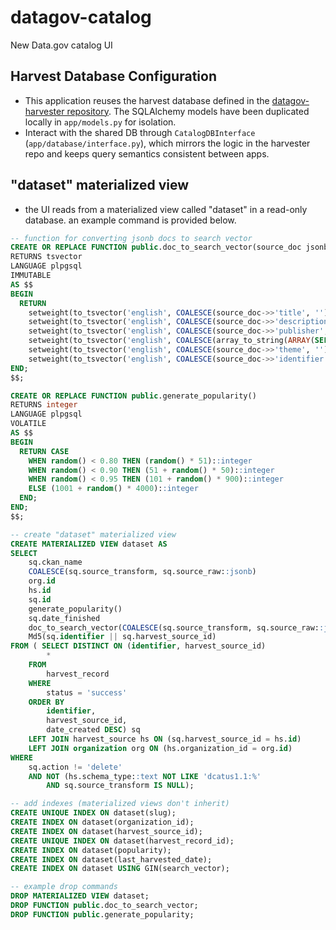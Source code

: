 # datagov-catalog

New Data.gov catalog UI

## Harvest Database Configuration

- This application reuses the harvest database defined in the
  [datagov-harvester repository](https://github.com/GSA/datagov-harvester).
  The SQLAlchemy models have been duplicated locally in `app/models.py` for
  isolation.
- Interact with the shared DB through `CatalogDBInterface`
  (`app/database/interface.py`), which mirrors the logic in the harvester
  repo and keeps query semantics consistent between apps.

## "dataset" materialized view

- the UI reads from a materialized view called "dataset" in a read-only database. an example command is provided below.

```sql
-- function for converting jsonb docs to search vector
CREATE OR REPLACE FUNCTION public.doc_to_search_vector(source_doc jsonb)
RETURNS tsvector
LANGUAGE plpgsql
IMMUTABLE
AS $$
BEGIN
  RETURN
    setweight(to_tsvector('english', COALESCE(source_doc->>'title', '')), 'A') ||
    setweight(to_tsvector('english', COALESCE(source_doc->>'description', '')), 'B') ||
    setweight(to_tsvector('english', COALESCE(source_doc->>'publisher', '')), 'B') ||
    setweight(to_tsvector('english', COALESCE(array_to_string(ARRAY(SELECT jsonb_array_elements_text(source_doc->'keyword')), ' '), '')), 'C') ||
    setweight(to_tsvector('english', COALESCE(source_doc->>'theme', '')), 'D') ||
    setweight(to_tsvector('english', COALESCE(source_doc->>'identifier', '')), 'D');
END;
$$;

CREATE OR REPLACE FUNCTION public.generate_popularity()
RETURNS integer
LANGUAGE plpgsql
VOLATILE
AS $$
BEGIN
  RETURN CASE
    WHEN random() < 0.80 THEN (random() * 51)::integer                    -- 80%: 0-50
    WHEN random() < 0.90 THEN (51 + random() * 50)::integer               -- 10%: 51-100
    WHEN random() < 0.95 THEN (101 + random() * 900)::integer             -- 5%: 101-1000
    ELSE (1001 + random() * 4000)::integer                                -- 5%: 1001-5000
  END;
END;
$$;

-- create "dataset" materialized view
CREATE MATERIALIZED VIEW dataset AS
SELECT
    sq.ckan_name                                                              AS slug,
    COALESCE(sq.source_transform, sq.source_raw::jsonb)                       AS dcat,
    org.id                                                                    AS organization_id,
    hs.id                                                                     AS harvest_source_id,
    sq.id                                                                     AS harvest_record_id,
    generate_popularity()                                                     AS popularity,
    sq.date_finished                                                          AS last_harvested_date,
    doc_to_search_vector(COALESCE(sq.source_transform, sq.source_raw::jsonb)) AS search_vector,
    Md5(sq.identifier || sq.harvest_source_id)                                AS id
FROM ( SELECT DISTINCT ON (identifier, harvest_source_id)
        *
    FROM
        harvest_record
    WHERE
        status = 'success'
    ORDER BY
        identifier,
        harvest_source_id,
        date_created DESC) sq
    LEFT JOIN harvest_source hs ON (sq.harvest_source_id = hs.id)
    LEFT JOIN organization org ON (hs.organization_id = org.id)
WHERE
    sq.action != 'delete'
    AND NOT (hs.schema_type::text NOT LIKE 'dcatus1.1:%'
        AND sq.source_transform IS NULL);

-- add indexes (materialized views don't inherit)
CREATE UNIQUE INDEX ON dataset(slug);
CREATE INDEX ON dataset(organization_id);
CREATE INDEX ON dataset(harvest_source_id);
CREATE UNIQUE INDEX ON dataset(harvest_record_id);
CREATE INDEX ON dataset(popularity);
CREATE INDEX ON dataset(last_harvested_date);
CREATE INDEX ON dataset USING GIN(search_vector);

-- example drop commands
DROP MATERIALIZED VIEW dataset;
DROP FUNCTION public.doc_to_search_vector;
DROP FUNCTION public.generate_popularity;
```

